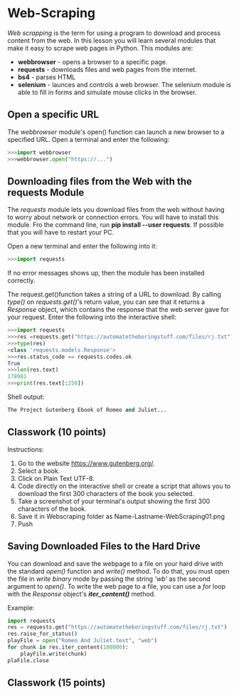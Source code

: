 # Web-Scraping
*Web scrapping* is the term for using a program to download and process content from the web. In this lesson you will learn several modules that make it easy to scrape web pages in Python.  This modules are:
- **webbrowser** - opens a browser to a specific page.
- **requests** - downloads files and web pages from the internet.
- **bs4** - parses HTML
- **selenium** - launces and controls a web browser. The selenium module is able to fill in forms and simulate mouse clicks in the browser. 

## Open a specific URL
The *webbrowser* module's open() function can launch a new browser to a specified URL. Open a terminal and enter the following:
```python
>>>import webbrowser
>>>webbrowser.open("https://...")
```
## Downloading files from the Web with the requests Module
The *requests* module lets you download files from the web without having to worry about network or connection errors. You will have to install this module.  Fro the command line, run **pip install --user requests**. If possible that you will have to restart your PC. 

Open a new terminal and enter the following into it:
```python
>>>import requests
```
If no error messages shows up, then the module has been installed correctly. 

The request.get()function takes a string of a URL to download. By calling *type()* on *requests.get()*'s return value, you can see that it returns a *Response* object, which contains the response that the web server gave for your request. Enter the following into the interactive shell:

```python
>>>import requests
>>>res =requests.get("https://automatetheboringstuff.com/files/rj.txt")
>>>type(res)
<class 'requests.models.Response'>
>>>res.status_code == requests.codes.ok
True
>>>len(res.text)
178981
>>>print(res.text[:250])
```
Shell output:
```python
The Project Gutenberg Ebook of Romeo and Juliet...
```
## Classwork **(10 points)**

Instructions: 

1. Go to the website https://www.gutenberg.org/.
2. Select a book.
3. Click on Plain Text UTF-8.
4. Code directly on the interactive shell or create a script that allows you to download the first 300 characters of the book you selected.
5. Take a screenshot of your terminal's output showing the first 300 characters of the book.
6. Save it in Webscraping folder as Name-Lastname-WebScraping01.png
7. Push

## Saving Downloaded Files to the Hard Drive

You can download and save the webpage to a file on your hard drive with the standard *open()* function and *write()* method. To do that, you must open the file in *write binary* mode by passing the string *'wb'* as the second argument to *open()*. 
To write the web page to a file, you can use a *for* loop with the *Response* object's ***iter_content()*** method. 

Example:
```python
import requests
res = requests.get("https://automatetheboringstuff.com/files/rj.txt")
res.raise_for_status()
playFile = open("Romeo And Juliet.text", "web")
for chunk in res.iter_content(100000):
    playFile.write(chunk)
plaFile.close
```

## Classwork **(15 points)**


